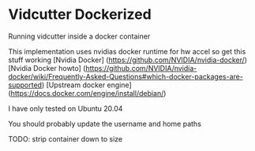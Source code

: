 # Vidcutter Dockerized
Running vidcutter inside a docker container

This implementation uses nvidias docker runtime for hw accel
so get this stuff working
[Nvidia Docker] (https://github.com/NVIDIA/nvidia-docker/)
[Nvidia Docker howto] (https://github.com/NVIDIA/nvidia-docker/wiki/Frequently-Asked-Questions#which-docker-packages-are-supported)
[Upstream docker engine] (https://docs.docker.com/engine/install/debian/)

I have only tested on Ubuntu 20.04

You should probably update the username and home paths


TODO: strip container down to size
